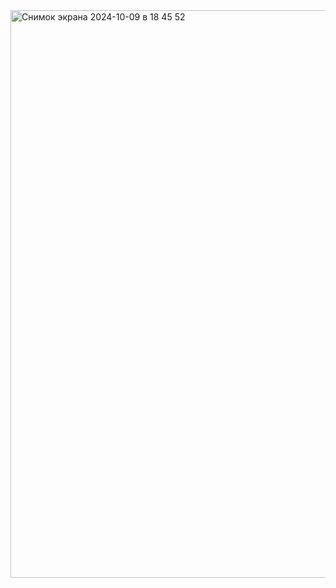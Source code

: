 <img width="908" alt="Снимок экрана 2024-10-09 в 18 45 52" src="https://github.com/user-attachments/assets/b2df576e-a31f-459c-85b2-036f8a02ea76">

